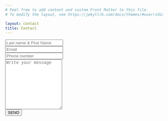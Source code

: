 ```yaml
---
# Feel free to add content and custom Front Matter to this file.
# To modify the layout, see https://jekyllrb.com/docs/themes/#overriding-theme-defaults

layout: contact
title: Contact
---
```






  <form id="contactForm" class="kwes-form" action="https://kwesforms.com/api/foreign/forms/nikfy6jPulpCg2sqZg30">
    <div class="mb-3">
      <label class="form-label" for="name"></label>
      <input class="form-control" id="name" type="text" placeholder="Last name & First Name" name="name" />
    </div>
    <div class="mb-3">
      <label class="form-label" for="emailAddress"></label>
      <input class="form-control" id="emailAddress" type="email" placeholder="Email" name="emailAddress" />
    </div>
      <div class="mb-3">
      <label class="form-label" for="phone"></label>
      <input class="form-control" id="phone" type="tel" placeholder="Phone number" name="phone" />
    </div>
    <div class="mb-3">
      <label class="form-label" for="message"></label>
      <textarea class="form-control" id="message" type="text" placeholder="Write your message" style="height: 10rem;" name="message"></textarea>
    </div>
    <div class="d-grid">
      <button class="btn btn-outline-secondary btn-lg" type="submit">SEND</button>
    </div>
  </form>



